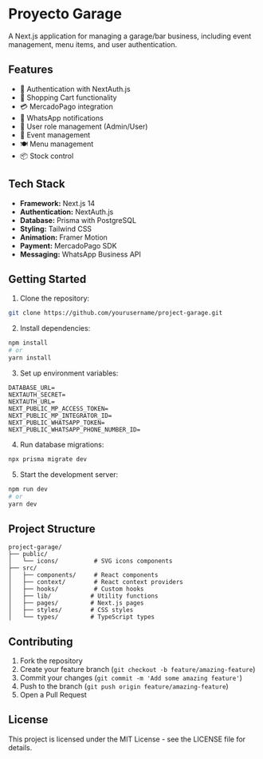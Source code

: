 # Proyecto Garage

A Next.js application for managing a garage/bar business, including event management, menu items, and user authentication.

## Features

- 🔐 Authentication with NextAuth.js
- 🛒 Shopping Cart functionality
- 💳 MercadoPago integration
- 📱 WhatsApp notifications
- 👥 User role management (Admin/User)
- 📅 Event management
- 🍽️ Menu management
- 📦 Stock control

## Tech Stack

- **Framework:** Next.js 14
- **Authentication:** NextAuth.js
- **Database:** Prisma with PostgreSQL
- **Styling:** Tailwind CSS
- **Animation:** Framer Motion
- **Payment:** MercadoPago SDK
- **Messaging:** WhatsApp Business API

## Getting Started

1. Clone the repository:
```bash
git clone https://github.com/yourusername/project-garage.git
```

2. Install dependencies:
```bash
npm install
# or
yarn install
```

3. Set up environment variables:
```env
DATABASE_URL=
NEXTAUTH_SECRET=
NEXTAUTH_URL=
NEXT_PUBLIC_MP_ACCESS_TOKEN=
NEXT_PUBLIC_MP_INTEGRATOR_ID=
NEXT_PUBLIC_WHATSAPP_TOKEN=
NEXT_PUBLIC_WHATSAPP_PHONE_NUMBER_ID=
```

4. Run database migrations:
```bash
npx prisma migrate dev
```

5. Start the development server:
```bash
npm run dev
# or
yarn dev
```

## Project Structure

```
project-garage/
├── public/
│   └── icons/          # SVG icons components
├── src/
│   ├── components/     # React components
│   ├── context/        # React context providers
│   ├── hooks/          # Custom hooks
│   ├── lib/           # Utility functions
│   ├── pages/         # Next.js pages
│   ├── styles/        # CSS styles
│   └── types/         # TypeScript types
```

## Contributing

1. Fork the repository
2. Create your feature branch (`git checkout -b feature/amazing-feature`)
3. Commit your changes (`git commit -m 'Add some amazing feature'`)
4. Push to the branch (`git push origin feature/amazing-feature`)
5. Open a Pull Request

## License

This project is licensed under the MIT License - see the LICENSE file for details.
